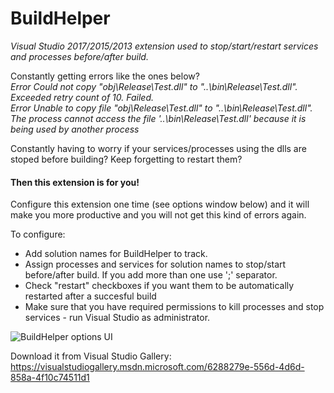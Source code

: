 # BuildHelper

_Visual Studio 2017/2015/2013 extension used to stop/start/restart services and processes before/after build._

Constantly getting errors like the ones below? </br>
_Error		Could not copy "obj\Release\Test.dll" to "..\bin\Release\Test.dll". Exceeded retry count of 10. Failed._	
_Error		Unable to copy file "obj\Release\Test.dll" to "..\bin\Release\Test.dll". The process cannot access the file '..\bin\Release\Test.dll' because it is being used by another process_

Constantly having to worry if your services/processes using the dlls are stoped before building? Keep forgetting to restart them?

#### Then this extension is for you!

Configure this extension one time (see options window below) and it will make you more productive and you will not get this kind of errors again.

To configure:
- Add solution names for BuildHelper to track.
- Assign processes and services for solution names to stop/start before/after build. If you add more than one use ';' separator.
- Check "restart" checkboxes if you want them to be automatically restarted after a succesful build
- Make sure that you have required permissions to kill processes and stop services - run Visual Studio as administrator.


![BuildHelper options UI](https://github.com/nmklotas/BuildHelper/blob/master/Documents/UI.png "BuildHelper UI")

Download it from Visual Studio Gallery:</br>
https://visualstudiogallery.msdn.microsoft.com/6288279e-556d-4d6d-858a-4f10c74511d1
